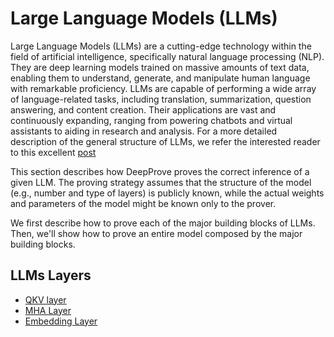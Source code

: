 # Large Language Models (LLMs)
Large Language Models (LLMs) are a cutting-edge technology within the field of artificial intelligence, specifically natural language processing (NLP). They are deep learning models trained on massive amounts of text data, enabling them to understand, generate, and manipulate human language with remarkable proficiency. LLMs are capable of performing a wide array of language-related tasks, including translation, summarization, question answering, and content creation. Their applications are vast and continuously expanding, ranging from powering chatbots and virtual assistants to aiding in research and analysis. 
For a more detailed description of the general structure of LLMs, we refer the interested reader to this excellent [post](https://jalammar.github.io/illustrated-transformer/)

This section describes how DeepProve proves the correct inference of a given LLM. The proving strategy assumes that the structure of the model (e.g., number and type of layers) is publicly known, while the actual weights and parameters of the model might be known only to the prover.

We first describe how to prove each of the major building blocks of LLMs. Then, we'll show how to prove an entire model composed by the major building blocks.

## LLMs Layers
- [QKV layer](llms-layers/qkv.md)
- [MHA Layer](llms-layers/mha.md)
- [Embedding Layer](llms-layers/embeddings.md)
